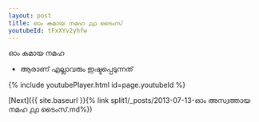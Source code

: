 ```yaml
---
layout: post
title: ഓം കമായ നമഹ ൧൧ ടൈംസ്
youtubeId: tFxXYv2yhfw
---
```

 
 
 ഓം കമായ നമഹ 
 
 -  ആരാണ് എല്ലാവരും ഇഷ്ടപ്പെടുന്നത് 
 
  
 
  
 
 
 
 
 
 


{% include youtubePlayer.html id=page.youtubeId %}
 
[Next]({{ site.baseurl }}{% link  split1/_posts/2013-07-13-ഓം അസ്വത്തായ നമഹ ൧൧ ടൈംസ്.md%})
 

